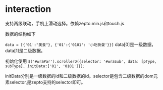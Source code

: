 # interaction
支持两级联动，手机上滑动选择。依赖zepto.min.js和touch.js

数据的结构如下

`data = [{'01':"美食"}, {'01':{'0101': '小吃快餐'}}]`
data[0]是一级数据，data[1]是二级数据。

初始化使用
`$('#wraPar').scrollerD({selector: '#wraSub', data: [pType, subType], initData:['01', '0101']});`

initData分别是一级数据的id和二级数据的id。selector是包含二级数据的dom元素selector,是zepto支持的selector即可。